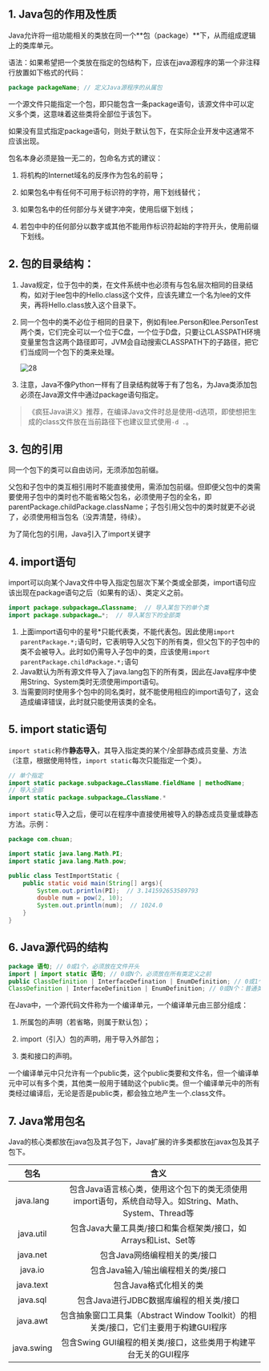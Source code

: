 ## 1. Java包的作用及性质

Java允许将一组功能相关的类放在同一个**包（package）**下，从而组成逻辑上的类库单元。

语法：如果希望把一个类放在指定的包结构下，应该在java源程序的第一个非注释行放置如下格式的代码：

```java
package packageName; // 定义Java源程序的从属包
```

一个源文件只能指定一个包，即只能包含一条package语句，该源文件中可以定义多个类，这意味着这些类将全部位于该包下。

如果没有显式指定package语句，则处于默认包下，在实际企业开发中这通常不应该出现。

包名本身必须是独一无二的，包命名方式的建议：

1. 将机构的Internet域名的反序作为包名的前导；

2. 如果包名中有任何不可用于标识符的字符，用下划线替代；

3. 如果包名中的任何部分与关键字冲突，使用后缀下划线；

4. 若包中中的任何部分以数字或其他不能用作标识符起始的字符开头，使用前缀下划线。

## 2. 包的目录结构：

1. Java规定，位于包中的类，在文件系统中也必须有与包名层次相同的目录结构，如对于lee包中的Hello.class这个文件，应该先建立一个名为lee的文件夹，再将Hello.class放入这个目录下。

2. 同一个包中的类不必位于相同的目录下，例如有lee.Person和lee.PersonTest两个类，它们完全可以一个位于C盘，一个位于D盘，只要让CLASSPATH环境变量里包含这两个路径即可，JVM会自动搜索CLASSPATH下的子路径，把它们当成同一个包下的类来处理。

    ![28](https://chua-n.gitee.io/figure-bed/notebook/Java/28.png)

3. 注意，Java不像Python一样有了目录结构就等于有了包名，为Java类添加包必须在Java源文件中通过package语句指定。

> 《疯狂Java讲义》推荐，在编译Java文件时总是使用-d选项，即使想把生成的class文件放在当前路径下也建议显式使用`-d .`。

## 3. 包的引用

同一个包下的类可以自由访问，无须添加包前缀。

父包和子包中的类互相引用时不能直接使用，需添加包前缀。但即便父包中的类需要使用子包中的类时也不能省略父包名，必须使用子包的全名，即parentPackage.childPackage.className；子包引用父包中的类时就更不必说了，必须使用相当包名（没弄清楚，待续）。

为了简化包的引用，Java引入了import关键字

## 4. import语句

import可以向某个Java文件中导入指定包层次下某个类或全部类，import语句应该出现在package语句之后（如果有的话）、类定义之前。

```java
import package.subpackage…Classname;  // 导入某包下的单个类
import package.subpackage…*;  // 导入某包下的全部类
```

1. 上面import语句中的星号\*只能代表类，不能代表包。因此使用`import parentPackage.*;`语句时，它表明导入父包下的所有类，但父包下的子包中的类不会被导入。此时如仍需导入子包中的类，应该使用`import parentPackage.childPackage.*;`语句
2. Java默认为所有源文件导入了java.lang包下的所有类，因此在Java程序中使用String、System类时无须使用import语句。
3. 当需要同时使用多个包中的同名类时，就不能使用相应的import语句了，这会造成编译错误，此时就只能使用该类的全名。

## 5. import static语句

`import static`称作**静态导入**，其导入指定类的某个/全部静态成员变量、方法（注意，根据使用特性，`import static`每次只能指定一个类）。

```java
// 单个指定
import static package.subpackage…ClassName.fieldName | methodName;
// 导入全部
import static package.subpackage…ClassName.*
```

`import static`导入之后，便可以在程序中直接使用被导入的静态成员变量或静态方法。示例：

```java
package com.chuan;

import static java.lang.Math.PI;
import static java.lang.Math.pow;

public class TestImportStatic {
    public static void main(String[] args){
        System.out.println(PI);  // 3.141592653589793
        double num = pow(2, 10);
        System.out.println(num);  // 1024.0
    }
}
```

## 6. Java源代码的结构

```java
package 语句; // 0或1个，必须放在文件开头
import | import static 语句; // 0或N个，必须放在所有类定义之前
public ClassDefinition | InterfaceDefination | EnumDefinition; // 0或1个：public类、接口或枚举定义
ClassDefinition | InterfaceDefinition | EnumDefinition; // 0或N个：普通类、接口或枚举定义
```

在Java中，一个源代码文件称为一个编译单元，一个编译单元由三部分组成：

1. 所属包的声明（若省略，则属于默认包）；

2. import（引入）包的声明，用于导入外部包；

3. 类和接口的声明。

一个编译单元中只允许有一个public类，这个public类要和文件名，但一个编译单元中可以有多个类，其他类一般用于辅助这个public类。但一个编译单元中的所有类经过编译后，无论是否是public类，都会独立地产生一个.class文件。

## 7. Java常用包名

Java的核心类都放在java包及其子包下，Java扩展的许多类都放在javax包及其子包下。

|    包名    |                             含义                             |
| :--------: | :----------------------------------------------------------: |
| java.lang  | 包含Java语言核心类，使用这个包下的类无须使用import语句，系统自动导入。如String、Math、System、Thread等 |
| java.util  | 包含Java大量工具类/接口和集合框架类/接口，如Arrays和List、Set等 |
|  java.net  |                包含Java网络编程相关的类/接口                 |
|  java.io   |              包含Java输入/输出编程相关的类/接口              |
| java.text  |                    包含Java格式化相关的类                    |
|  java.sql  |           包含Java进行JDBC数据库编程的相关类/接口            |
|  java.awt  | 包含抽象窗口工具集（Abstract Window Toolkit）的相关类/接口，它们主要用于构建GUI程序 |
| java.swing | 包含Swing GUI编程的相关类/接口，这些类用于构建平台无关的GUI程序 |

